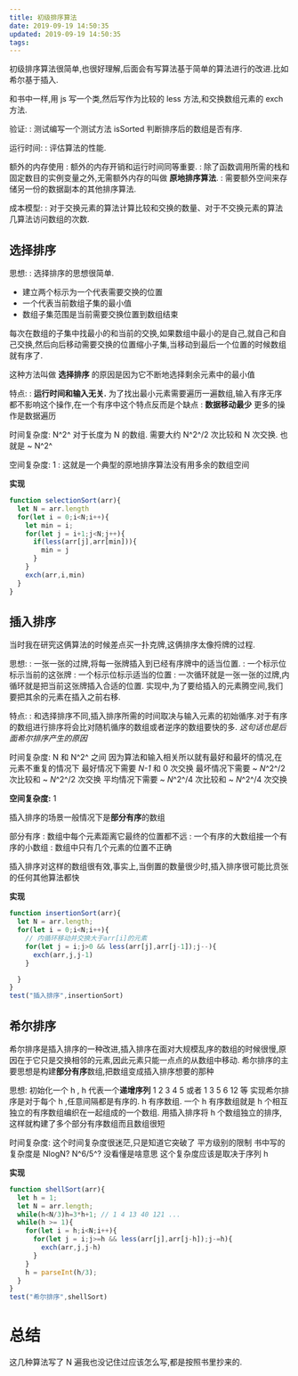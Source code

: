 ```yaml
---
title: 初级排序算法
date: 2019-09-19 14:50:35
updated: 2019-09-19 14:50:35
tags:
---
```


初级排序算法很简单,也很好理解,后面会有写算法基于简单的算法进行的改进.比如希尔基于插入.

和书中一样,用 js 写一个类,然后写作为比较的 less 方法,和交换数组元素的 exch 方法.

验证:
: 测试编写一个测试方法 isSorted 判断排序后的数组是否有序.

运行时间:
: 评估算法的性能.

额外的内存使用
: 额外的内存开销和运行时间同等重要.
: 除了函数调用所需的栈和固定数目的实例变量之外,无需额外内存的叫做 **原地排序算法**.
: 需要额外空间来存储另一份的数据副本的其他排序算法.

成本模型:
: 对于交换元素的算法计算比较和交换的数量、对于不交换元素的算法几算法访问数组的次数.

## 选择排序

思想:
: 选择排序的思想很简单.
- 建立两个标示为一个代表需要交换的位置
- 一个代表当前数组子集的最小值
- 数组子集范围是当前需要交换位置到数组结束
  
每次在数组的子集中找最小的和当前的交换,如果数组中最小的是自己,就自己和自己交换,然后向后移动需要交换的位置缩小子集,当移动到最后一个位置的时候数组就有序了.

这种方法叫做 **选择排序** 的原因是因为它不断地选择剩余元素中的最小值

特点:
: **运行时间和输入无关.** 为了找出最小元素需要遍历一遍数组,输入有序无序都不影响这个操作,在一个有序中这个特点反而是个缺点
: **数据移动最少** 更多的操作是数据遍历

时间复杂度: N^2^
对于长度为 N 的数组. 需要大约 N^2^/2 次比较和 N 次交换.
也就是 ~ N^2^

空间复杂度: 1
: 这就是一个典型的原地排序算法没有用多余的数组空间

**实现**
```js selection sort
function selectionSort(arr){
  let N = arr.length
  for(let i = 0;i<N;i++){
    let min = i;
    for(let j = i+1;j<N;j++){
      if(less(arr[j],arr[min])){
        min = j
      }
    }
    exch(arr,i,min)
  }
}
```

## 插入排序

当时我在研究这俩算法的时候差点买一扑克牌,这俩排序太像捋牌的过程.

思想:
:  一张一张的过牌,将每一张牌插入到已经有序牌中的适当位置.
: 一个标示位标示当前的这张牌
: 一个标示位标示适当的位置
: 一次循环就是一张一张的过牌,内循环就是把当前这张牌插入合适的位置.
实现中,为了要给插入的元素腾空间,我们要把其余的元素在插入之前右移.


特点:
: 和选择排序不同,插入排序所需的时间取决与输入元素的初始循序.对于有序的数组进行排序将会比对随机循序的数组或者逆序的数组要快的多. *这句话也是后面希尔排序产生的原因*

时间复杂度: N 和 N^2^ 之间
因为算法和输入相关所以就有最好和最坏的情况,在元素不重复的情况下
最好情况下需要 *N-1* 和 0 次交换
最坏情况下需要 ~ *N*^2^/2 次比较和 ~ *N*^2^/2 次交换
平均情况下需要 ~ *N*^2^/4 次比较和 ~ *N*^2^/4 次交换

**空间复杂度:** 1

插入排序的场景一般情况下是**部分有序**的数组

部分有序
: 数组中每个元素距离它最终的位置都不远 
: 一个有序的大数组接一个有序的小数组
: 数组中只有几个元素的位置不正确

插入排序对这样的数组很有效,事实上,当倒置的数量很少时,插入排序很可能比贲张的任何其他算法都快

**实现**
```js insertion sort
function insertionSort(arr){
  let N = arr.length;
  for(let i = 0;i<N;i++){
    // 内循环移动并交换大于arr[i]的元素
    for(let j = i;j>0 && less(arr[j],arr[j-1]);j--){
      exch(arr,j,j-1)
    }

  }
}
test("插入排序",insertionSort)
```

## 希尔排序
希尔排序是插入排序的一种改进,插入排序在面对大规模乱序的数组的时候很慢,原因在于它只是交换相邻的元素,因此元素只能一点点的从数组中移动.
希尔排序的主要思想是构建**部分有序**数组,把数组变成插入排序想要的那种

思想:
初始化一个 h , h 代表一个**递增序列** 1 2 3 4 5 或者 1 3 5 6 12 等
实现希尔排序是对于每个 h ,任意间隔都是有序的.
h 有序数组. 一个 h 有序数组就是 h 个相互独立的有序数组编织在一起组成的一个数组.
用插入排序将 h 个数组独立的排序,这样就构建了多个部分有序数组而且数组很短

时间复杂度:
这个时间复杂度很迷茫,只是知道它突破了 平方级别的限制
书中写的复杂度是 NlogN? N^6/5^? 没看懂是啥意思
这个复杂度应该是取决于序列 h 

**实现**
```js shell sort
function shellSort(arr){
  let h = 1;
  let N = arr.length;
  while(h<N/3)h=3*h+1; // 1 4 13 40 121 ...
  while(h >= 1){
    for(let i = h;i<N;i++){
      for(let j = i;j>=h && less(arr[j],arr[j-h]);j-=h){
        exch(arr,j,j-h)
      } 
    }
    h = parseInt(h/3);
  }
}
test("希尔排序",shellSort)
```

# 总结
这几种算法写了 N 遍我也没记住过应该怎么写,都是按照书里抄来的.